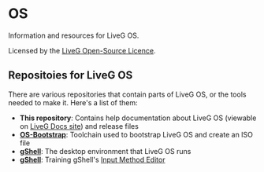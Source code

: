# OS
Information and resources for LiveG OS.

Licensed by the [LiveG Open-Source Licence](LICENCE.md).

## Repositoies for LiveG OS
There are various repositories that contain parts of LiveG OS, or the tools needed to make it. Here's a list of them:

* **This repository**: Contains help documentation about LiveG OS (viewable on [LiveG Docs site](https://docs.liveg.tech/?product=os&page=index.md)) and release files
* **[OS-Bootstrap](https://github.com/LiveGTech/OS-Bootstrap)**: Toolchain used to bootstrap LiveG OS and create an ISO file
* **[gShell](https://github.com/LiveGTech/gShell)**: The desktop environment that LiveG OS runs
* **[gShell](https://github.com/LiveGTech/IMETraining)**: Training gShell's [Input Method Editor](https://docs.liveg.tech/?product=gshell&page=input.md)
